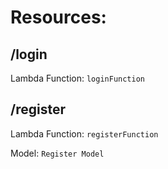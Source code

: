 # Resources:

## /login

Lambda Function:
`loginFunction`

## /register

Lambda Function:
`registerFunction`

Model:
`Register Model`
